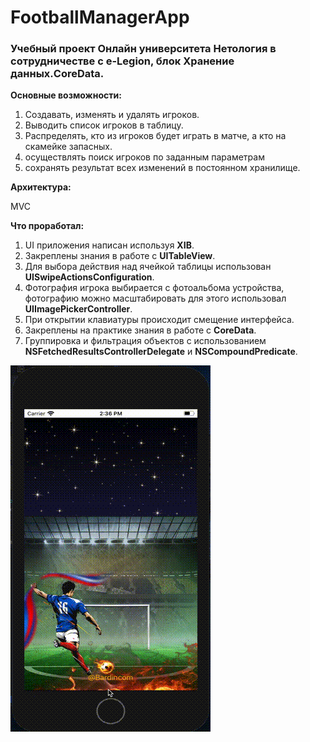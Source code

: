 # FootballManagerApp

### Учебный проект Онлайн университета Нетология в сотрудничестве с e-Legion, блок Хранение данных.CoreData. 

**Основные возможности:**

1. Создавать, изменять и удалять игроков.
2. Выводить список игроков в таблицу.
3. Распределять, кто из игроков будет играть в матче, а кто на скамейке запасных.
4. осуществлять поиск игроков по заданным параметрам
5. сохранять результат всех изменений в постоянном хранилище.

**Архитектура:**

MVC

**Что проработал:**

1. UI приложения написан используя **XIB**.
2. Закреплены знания в работе с **UITableView**.
3. Для выбора действия над ячейкой таблицы использован **UISwipeActionsConfiguration**.
4. Фотография игрока выбирается с фотоальбома устройства, фотографию можно масштабировать для этого использовал **UIImagePickerController**.
5. При открытии клавиатуры происходит смещение интерфейса.
6. Закреплены на практике знания в работе с **CoreData**.
7. Группировка и фильтрация объектов с использованием **NSFetchedResultsControllerDelegate** и **NSCompoundPredicate**.

![GitHubApplication](https://github.com/Bardincom/FootballManagerApp/blob/master/FootballManagerExample.gif)
